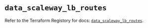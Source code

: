 # `data_scaleway_lb_routes`

Refer to the Terraform Registory for docs: [`data_scaleway_lb_routes`](https://registry.terraform.io/providers/scaleway/scaleway/2.28.0/docs/data-sources/lb_routes).
